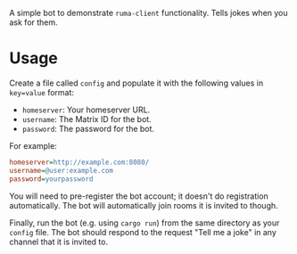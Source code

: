 A simple bot to demonstrate `ruma-client` functionality. Tells jokes when you ask for them.

# Usage

Create a file called `config` and populate it with the following values in `key=value` format:

- `homeserver`: Your homeserver URL.
- `username`: The Matrix ID for the bot.
- `password`: The password for the bot.

For example:

```ini
homeserver=http://example.com:8080/
username=@user:example.com
password=yourpassword
```

You will need to pre-register the bot account; it doesn't do registration
automatically. The bot will automatically join rooms it is invited to though.

Finally, run the bot (e.g. using `cargo run`) from the same directory as your
`config` file. The bot should respond to the request "Tell me a joke" in any
channel that it is invited to.
